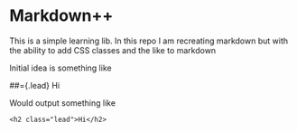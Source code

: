 # Markdown++

This is a simple learning lib. In this repo I am recreating markdown but with the ability to add CSS classes and the like to markdown

Initial idea is something like

##={.lead} Hi

Would output something like

```
<h2 class="lead">Hi</h2>
```
